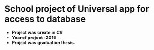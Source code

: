 # School project of Universal app for access to database

* **Project was create in C#**
* **Year of project : 2015**
* **Project was graduation thesis.**
